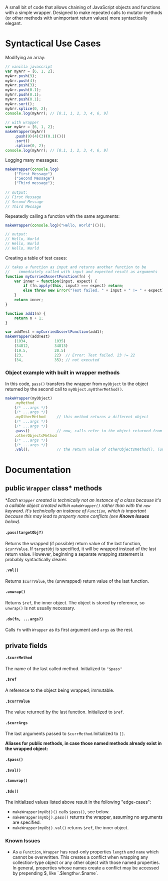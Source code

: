 A small bit of code that allows chaining of JavaScript objects and functions with a simple wrapper. Designed to make repeated calls to mutator methods (or other methods with unimportant return values) more syntactically elegant.

# Syntactical Use Cases
Modifying an array:
```javascript
// vanilla javascript
var myArr = [6, 1, 2];
myArr.push(9);
myArr.push(4);
myArr.push(3);
myArr.push(0.1);
myArr.push(0.1);
myArr.push(0.1);
myArr.sort();
myArr.splice(0, 2);
console.log(myArr); // [0.1, 1, 2, 3, 4, 6, 9]

// with wrapper
var myArr = [6, 1, 2];
makeWrapper(myArr)
    .push(9)(4)(3)(0.1)()()
    .sort()
    .splice(0, 2);
console.log(myArr); // [0.1, 1, 2, 3, 4, 6, 9]
```

Logging many messages:
```javascript
makeWrapper(console.log)
    ("First Message")
    ("Second Message")
    ("Third message");
    
// output:
// First Message
// Second Message
// Third Message
```

Repeatedly calling a function with the same arguments:
```javascript
makeWrapper(console.log)("Hello, World")()();

// output:
// Hello, World
// Hello, World
// Hello, World
```

Creating a table of test cases:
```javascript
// takes a function as input and returns another function to be 
//    immediately called with input and expected result as arguments
function myCurriedAssertFunction(fn) {
    var inner = function(input, expect) {
        if (fn.apply(this, input) === expect) return;
        else throw new Error("Test failed. " + input + " != " + expect);
    }
    return inner;
}

function add1(n) {
    return n + 1;
}

var addTest = myCurriedAssertFunction(add1);
makeWrapper(addTest)
    (1034,            1035)
    (34812,           34813)
    (19.5,            20.5)
    (23,              22)  // Error: Test failed. 23 != 22
    (34,              35); // not executed
```
### Object example with built in wrapper methods
In this code, `pass()` transfers the wrapper from `myObject` to the object returned by the second call to `myObject.myOtherMethod()`.
```javascript
makeWrapper(myObject)
    .myMethod
    (/* ...args */)
    (/* ...args */)
    .myOtherMethod     // this method returns a different object
    (/* ...args */)
    (/* ...args */)
    .pass()            // now, calls refer to the object returned from myOtherMethod()
    .otherObjectsMethod     
    (/* ...args */)
    (/* ...args */)
    .val();            // the return value of otherObjectsMethod(), (unwrapped)
```
# Documentation

## public `Wrapper` class* methods
**Each `Wrapper` created is technically not an instance of a class because it's a callable object created within `makeWrapper()` rather than with the `new` keyword. It's technically an instance of `Function`, which is important because this may lead to property name conflicts (see **Known Issues** below).*
#### `.pass(targetObj?)`
Returns the wrapped (if possible) return value of the last function, `$currValue`. If `targetObj` is specified, it will be wrapped instead of the last return value. However, beginning a separate wrapping statement is probably syntactically clearer.
#### `.val()`
Returns `$currValue`, the (unwrapped) return value of the last function.
#### `.unwrap()`
Returns `$ref`, the inner object. The object is stored by reference, so `unwrap()` is not usually necessary.
#### `.do(fn, ...args?)`
Calls `fn` with `Wrapper` as its first argument and `args` as the rest.
## private fields
#### `.$currMethod`
The name of the last called method. Initialized to `"$pass"`                 
#### `.$ref`
A reference to the object being wrapped; immutable.
#### `.$currValue`
The value returned by the last function. Initialized to `$ref`.
#### `.$currArgs`
The last arguments passed to `$currMethod`.Initialized to `[]`.

**Aliases for public methods, in case those named methods already exist in the wrapped object:**
#### `.$pass()`
#### `.$val()`
#### `.$unwrap()`
#### `.$do()`

The initialized values listed above result in the following "edge-cases":
- `makeWrapper(myObj)()` calls `$pass()`, see below.
- `makeWrapper(myObj).pass()` returns the wrapper, assuming no arguments are specified.
- `makeWrapper(myObj).val()` returns `$ref`, the inner object.

### Known Issues
- As a `Function`, `Wrapper` has read-only properties `length` and `name` which cannot be overwritten. This creates a conflict when wrapping any collection-type object or any other object with those named properties. In general, properties whose names create a conflict may be accessed by prepending $, like `.$length` or `.$name`.
